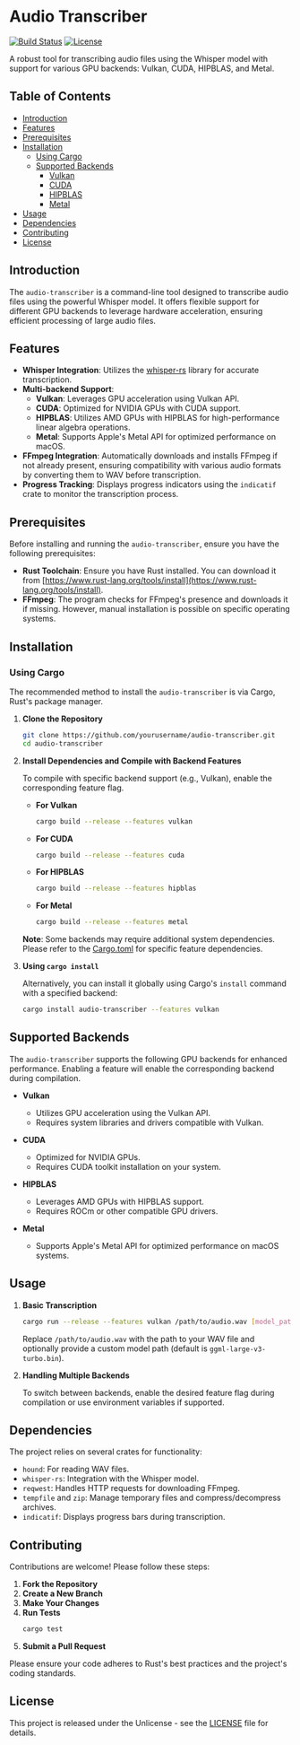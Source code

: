 # Audio Transcriber

[![Build 
Status](https://github.com/yourusername/audio-transcriber/workflows/CI/badge.svg)](https://github.com/woutermans/audio-transcriber/actions)
[![License](https://img.shields.io/badge/License-Unlicense-blue.svg)](LICENSE)

A robust tool for transcribing audio files using the Whisper model with support for various GPU backends: Vulkan, CUDA, HIPBLAS, and Metal.

## Table of Contents

- [Introduction](#introduction)
- [Features](#features)
- [Prerequisites](#prerequisites)
- [Installation](#installation)
  - [Using Cargo](#using-cargo)
  - [Supported Backends](#supported-backends)
    - [Vulkan](#vulkan)
    - [CUDA](#cuda)
    - [HIPBLAS](#hipblas)
    - [Metal](#metal)
- [Usage](#usage)
- [Dependencies](#dependencies)
- [Contributing](#contributing)
- [License](#license)

## Introduction

The `audio-transcriber` is a command-line tool designed to transcribe audio files using the powerful Whisper model. It offers flexible support 
for different GPU backends to leverage hardware acceleration, ensuring efficient processing of large audio files.

## Features

- **Whisper Integration**: Utilizes the [whisper-rs](https://github.com/alyssaq/rust-whisper) library for accurate transcription.
- **Multi-backend Support**:
  - **Vulkan**: Leverages GPU acceleration using Vulkan API.
  - **CUDA**: Optimized for NVIDIA GPUs with CUDA support.
  - **HIPBLAS**: Utilizes AMD GPUs with HIPBLAS for high-performance linear algebra operations.
  - **Metal**: Supports Apple's Metal API for optimized performance on macOS.
- **FFmpeg Integration**: Automatically downloads and installs FFmpeg if not already present, ensuring compatibility with various audio formats 
by converting them to WAV before transcription.
- **Progress Tracking**: Displays progress indicators using the `indicatif` crate to monitor the transcription process.

## Prerequisites

Before installing and running the `audio-transcriber`, ensure you have the following prerequisites:

- **Rust Toolchain**: Ensure you have Rust installed. You can download it from 
[https://www.rust-lang.org/tools/install](https://www.rust-lang.org/tools/install).
- **FFmpeg**: The program checks for FFmpeg's presence and downloads it if missing. However, manual installation is possible on specific 
operating systems.

## Installation

### Using Cargo

The recommended method to install the `audio-transcriber` is via Cargo, Rust's package manager.

1. **Clone the Repository**

   ```bash
   git clone https://github.com/yourusername/audio-transcriber.git
   cd audio-transcriber
   ```

2. **Install Dependencies and Compile with Backend Features**

   To compile with specific backend support (e.g., Vulkan), enable the corresponding feature flag.

   - **For Vulkan**
     ```bash
     cargo build --release --features vulkan
     ```
   - **For CUDA**
     ```bash
     cargo build --release --features cuda
     ```
   - **For HIPBLAS**
     ```bash
     cargo build --release --features hipblas
     ```
   - **For Metal**
     ```bash
     cargo build --release --features metal

   **Note**: Some backends may require additional system dependencies. Please refer to the [Cargo.toml](./Cargo.toml) for specific feature 
dependencies.

3. **Using `cargo install`**

   Alternatively, you can install it globally using Cargo's `install` command with a specified backend:

   ```bash
   cargo install audio-transcriber --features vulkan
   ```

## Supported Backends

The `audio-transcriber` supports the following GPU backends for enhanced performance. Enabling a feature will enable the corresponding backend 
during compilation.

- **Vulkan**
  - Utilizes GPU acceleration using the Vulkan API.
  - Requires system libraries and drivers compatible with Vulkan.
  
- **CUDA**
  - Optimized for NVIDIA GPUs.
  - Requires CUDA toolkit installation on your system.
  
- **HIPBLAS**
  - Leverages AMD GPUs with HIPBLAS support.
  - Requires ROCm or other compatible GPU drivers.

- **Metal**
  - Supports Apple's Metal API for optimized performance on macOS systems.

## Usage

1. **Basic Transcription**

   ```bash
   cargo run --release --features vulkan /path/to/audio.wav [model_path]
   ```

   Replace `/path/to/audio.wav` with the path to your WAV file and optionally provide a custom model path (default is 
`ggml-large-v3-turbo.bin`).

2. **Handling Multiple Backends**

   To switch between backends, enable the desired feature flag during compilation or use environment variables if supported.

## Dependencies

The project relies on several crates for functionality:

- `hound`: For reading WAV files.
- `whisper-rs`: Integration with the Whisper model.
- `reqwest`: Handles HTTP requests for downloading FFmpeg.
- `tempfile` and `zip`: Manage temporary files and compress/decompress archives.
- `indicatif`: Displays progress bars during transcription.

## Contributing

Contributions are welcome! Please follow these steps:

1. **Fork the Repository**
2. **Create a New Branch**
3. **Make Your Changes**
4. **Run Tests**
   ```bash
   cargo test
   ```
5. **Submit a Pull Request**

Please ensure your code adheres to Rust's best practices and the project's coding standards.

## License

This project is released under the Unlicense - see the [LICENSE](LICENSE) file for details.
